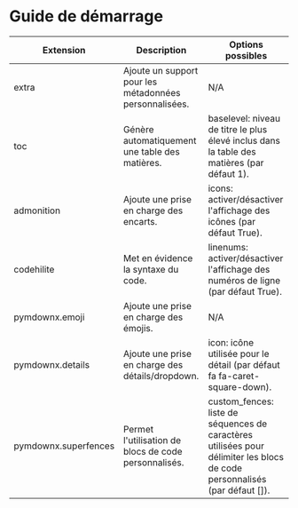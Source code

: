 # Guide de démarrage

| Extension        | Description                                        | Options possibles                                                                                                                             |
|------------------|----------------------------------------------------|----------------------------------------------------------------------------------------------------------------------------------------------|
| extra            | Ajoute un support pour les métadonnées personnalisées.  | N/A                                                                                                                                          |
| toc              | Génère automatiquement une table des matières.        | baselevel: niveau de titre le plus élevé inclus dans la table des matières (par défaut 1).                                                  |
| admonition       | Ajoute une prise en charge des encarts.                  | icons: activer/désactiver l'affichage des icônes (par défaut True).                                                                                |
| codehilite       | Met en évidence la syntaxe du code.                        | linenums: activer/désactiver l'affichage des numéros de ligne (par défaut True).                                                         |
| pymdownx.emoji   | Ajoute une prise en charge des émojis.                      | N/A                                                                                                                                          |
| pymdownx.details | Ajoute une prise en charge des détails/dropdown.              | icon: icône utilisée pour le détail (par défaut fa fa-caret-square-down).                                                                       |
| pymdownx.superfences | Permet l'utilisation de blocs de code personnalisés. | custom_fences: liste de séquences de caractères utilisées pour délimiter les blocs de code personnalisés (par défaut []).                   |

